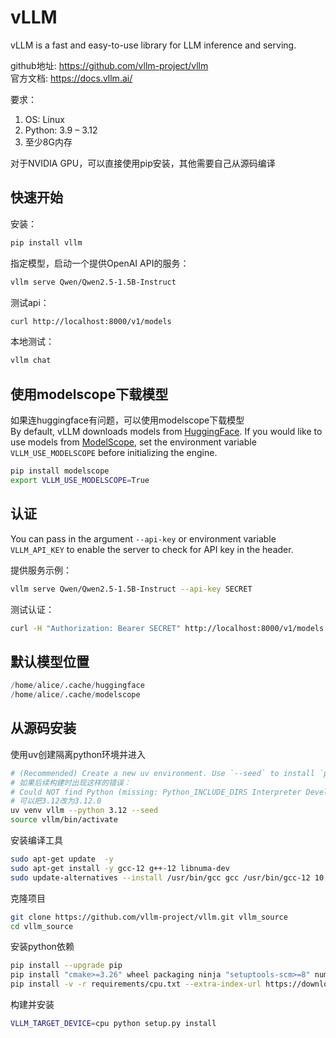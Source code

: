 # vLLM

vLLM is a fast and easy-to-use library for LLM inference and serving.

github地址: https://github.com/vllm-project/vllm  
官方文档: https://docs.vllm.ai/  

要求：
1. OS: Linux
2. Python: 3.9 – 3.12
3. 至少8G内存

对于NVIDIA GPU，可以直接使用pip安装，其他需要自己从源码编译


## 快速开始
安装：
```bash
pip install vllm
```

指定模型，启动一个提供OpenAI API的服务：
```bash
vllm serve Qwen/Qwen2.5-1.5B-Instruct
```

测试api：
```bash
curl http://localhost:8000/v1/models
```

本地测试：
```bash
vllm chat
```


## 使用modelscope下载模型
如果连huggingface有问题，可以使用modelscope下载模型  
By default, vLLM downloads models from [HuggingFace](https://huggingface.co/). If you would like to use models from [ModelScope](https://www.modelscope.cn/), set the environment variable `VLLM_USE_MODELSCOPE` before initializing the engine.
```bash
pip install modelscope
export VLLM_USE_MODELSCOPE=True
```


## 认证
You can pass in the argument `--api-key` or environment variable `VLLM_API_KEY` to enable the server to check for API key in the header.

提供服务示例：
```bash
vllm serve Qwen/Qwen2.5-1.5B-Instruct --api-key SECRET
```

测试认证：
```bash
curl -H "Authorization: Bearer SECRET" http://localhost:8000/v1/models
```


## 默认模型位置
```r
/home/alice/.cache/huggingface
/home/alice/.cache/modelscope
```

## 从源码安装
使用uv创建隔离python环境并进入
```bash
# (Recommended) Create a new uv environment. Use `--seed` to install `pip` and `setuptools` in the environment.
# 如果后续构建时出现这样的错误：
# Could NOT find Python (missing: Python_INCLUDE_DIRS Interpreter Development.Module Development.SABIModule)
# 可以把3.12改为3.12.0
uv venv vllm --python 3.12 --seed
source vllm/bin/activate
```

安装编译工具
```bash
sudo apt-get update  -y
sudo apt-get install -y gcc-12 g++-12 libnuma-dev
sudo update-alternatives --install /usr/bin/gcc gcc /usr/bin/gcc-12 10 --slave /usr/bin/g++ g++ /usr/bin/g++-12
```

克隆项目
```bash
git clone https://github.com/vllm-project/vllm.git vllm_source
cd vllm_source
```

安装python依赖
```bash
pip install --upgrade pip
pip install "cmake>=3.26" wheel packaging ninja "setuptools-scm>=8" numpy
pip install -v -r requirements/cpu.txt --extra-index-url https://download.pytorch.org/whl/cpu
```

构建并安装
```bash
VLLM_TARGET_DEVICE=cpu python setup.py install
```
